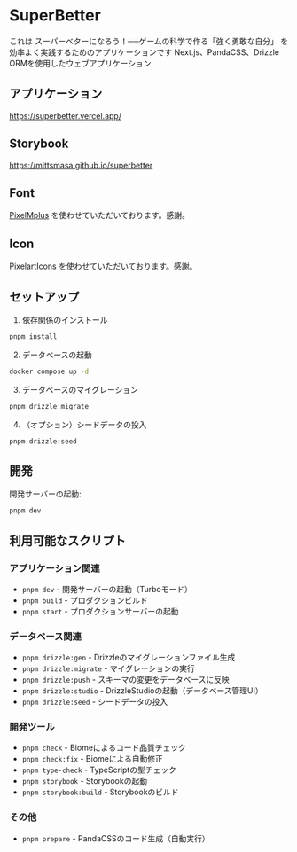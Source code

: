 # SuperBetter

これは スーパーベターになろう！──ゲームの科学で作る「強く勇敢な自分」 を効率よく実践するためのアプリケーションです
Next.js、PandaCSS、Drizzle ORMを使用したウェブアプリケーション

## アプリケーション
https://superbetter.vercel.app/

## Storybook
https://mittsmasa.github.io/superbetter

## Font
[PixelMplus](https://itouhiro.hatenablog.com/entry/20130602/font) を使わせていただいております。感謝。

## Icon
[PixelartIcons](https://pixelarticons.com/) を使わせていただいております。感謝。


## セットアップ

1. 依存関係のインストール
```bash
pnpm install
```

2. データベースの起動
```bash
docker compose up -d
```

3. データベースのマイグレーション
  
```bash
pnpm drizzle:migrate
```

4. （オプション）シードデータの投入
```bash
pnpm drizzle:seed
```

## 開発

開発サーバーの起動:
```bash
pnpm dev
```

## 利用可能なスクリプト

### アプリケーション関連
- `pnpm dev` - 開発サーバーの起動（Turboモード）
- `pnpm build` - プロダクションビルド
- `pnpm start` - プロダクションサーバーの起動

### データベース関連
- `pnpm drizzle:gen` - Drizzleのマイグレーションファイル生成
- `pnpm drizzle:migrate` - マイグレーションの実行
- `pnpm drizzle:push` - スキーマの変更をデータベースに反映
- `pnpm drizzle:studio` - DrizzleStudioの起動（データベース管理UI）
- `pnpm drizzle:seed` - シードデータの投入

### 開発ツール
- `pnpm check` - Biomeによるコード品質チェック
- `pnpm check:fix` - Biomeによる自動修正
- `pnpm type-check` - TypeScriptの型チェック
- `pnpm storybook` - Storybookの起動
- `pnpm storybook:build` - Storybookのビルド

### その他
- `pnpm prepare` - PandaCSSのコード生成（自動実行）
